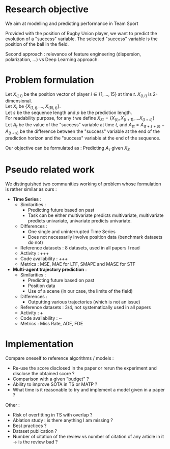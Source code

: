 # Research objective 

We aim at modelling and predicting performance in Team Sport 

Provided with the position of Rugby Union player, we want to predict the evolution of a "success" variable. The selected "success" variable is the position of the ball in the field.

Second approach : relevance of feature engineering (dispersion, polarization, ...) vs Deep Learning approach. 

# Problem formulation

Let $X_{(i,t)}$ be the position vector of player $i \in \{1, ..., 15\}$ at time $t$. $X_{(i,t)}$ is 2-dimensional.  
Let $X_t$ be $\{X_{(1,t)}, ..., X_{(15,t)}\}$.  
Let $s$ be the sequence length and $p$ be the prediction length.  
For readability purpose, for any $t$ we define ${X_S}_t = \{X_{(t)}, X_{(t+1)}, ... X_{(t+s)}\}$   
Let $A_t$ be the value of the "success" variable at time $t$, and ${A_\tau}_t = A_{(t + s + p)} - A_{(t + s)}$ be the difference between the "success" variable at the end of the prediction horizon and the "success" variable at the end of the sequence.  

Our objective can be formulated as : Predicting $A_\tau$ given $X_S$


# Pseudo related work

We distinguished two communities working of problem whose formulation is rather similar as ours :
* **Time Series** : 
  * Similarities :
    * Predicting future based on past
    * Task can be either multivariate predicts multivariate, multivariate predicts univariate, univariate predicts univariate. 
  * Differences :
    * One single and uninterrupted Time Series
    * Does not necessarily involve position data (benchmark datasets do not)
  * Reference datasets : 8 datasets, used in all papers I read
  * Activity : +++
  * Code availability : +++
  * Metrics : MSE, MAE for LTF, SMAPE and MASE for STF
* **Multi-agent trajectory prediction** : 
  * Similarities :
    * Predicting future based on past
    * Position data
    * Use of a scene (in our case, the limits of the field)
  * Differences :
    * Outputting various trajectories (which is not an issue)
  * Reference datasets : 3/4, not systematically used in all papers
  * Activity : +
  * Code availability : ~
  * Metrics : Miss Rate, ADE, FDE 

# Implementation

Compare oneself to reference algorithms / models :
* Re-use the score disclosed in the paper or rerun the experiment and disclose the obtained score ?
* Comparison with a given "budget" ?
* Ability to improve SOTA in TS or MATP ? 
* What time is it reasonable to try and implement a model given in a paper ?

Other :
* Risk of overfitting in TS with overlap ?
* Ablation study : is there anything I am missing ?
* Best practices ?
* Dataset publication ?
* Number of citation of the review vs number of citation of any article in it $\to$ is the review bad ?
